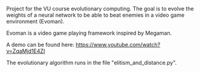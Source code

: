 Project for the VU course evolutionary computing. The goal is to evolve the weights of a neural network to be able to beat enemies in a video game environment (Evoman).

Evoman is a video game playing framework inspired by Megaman.

A demo can be found here:  https://www.youtube.com/watch?v=ZqaMjd1E4ZI

The evolutionary algorithm runs in the file "elitism_and_distance.py".

